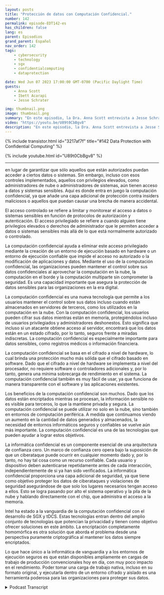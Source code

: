 ```yaml
---
layout: posts
title: "Protección de datos con Computación Confidencial."
number: 142
permalink: episode-EDT142-es
has_children: false
lang: es
parent: Episodios
grand_parent: Español
nav_order: 142
tags:
    - cybersecurity
    - technology
    - sgx
    - confidentialcomputing
    - dataprotection

date: Wed Jun 07 2023 17:00:00 GMT-0700 (Pacific Daylight Time)
guests:
    - Anna Scott
    - Ibett Acarapi
    - Jesse Schrater

img: thumbnail.png
image: thumbnail.png
summary: "En este episodio, la Dra. Anna Scott entrevista a Jesse Schrater e Ibett Acarapi sobre cómo proteger los datos utilizando computación confidencial."
video: "https://youtu.be/U89t0CbBgv8"
description: "En este episodio, la Dra. Anna Scott entrevista a Jesse Schrater e Ibett Acarapi sobre cómo proteger los datos utilizando computación confidencial."
---
```


<div>
{% include transistor.html id="3217af7f" title="#142 Data Protection with Confidential Computing" %}

{% include youtube.html id="U89t0CbBgv8" %}
</div>

---

en lugar de garantizar que sólo aquellos que están autorizados puedan acceder a ciertos datos o sistemas. Sin embargo, incluso con esos controles implementados, aquellos con privilegios elevados, como administradores de nube o administradores de sistemas, aún tienen acceso a datos y sistemas sensibles. Aquí es donde entra en juego la computación confidencial, ya que añade una capa adicional de protección contra insiders maliciosos o aquellos que puedan causar una brecha de manera accidental.

El acceso controlado se refiere a limitar y monitorear el acceso a datos o sistemas sensibles en función de protocolos de autorización y autenticación. El acceso privilegiado se refiere a cuando alguien tiene privilegios elevados o derechos de administrador que le permiten acceder a datos o sistemas sensibles más allá de lo que está normalmente autorizado o controlado.

La computación confidencial ayuda a eliminar este acceso privilegiado mediante la creación de un entorno de ejecución basado en hardware o un entorno de ejecución confiable que impide el acceso no autorizado o la modificación de aplicaciones y datos. Mediante el uso de la computación confidencial, las organizaciones pueden mantener el control sobre sus datos confidenciales al aprovechar la computación en la nube, la computación en el borde y la computación multiparte sin comprometer la seguridad. Es una capacidad importante que asegura la protección de datos sensibles para las organizaciones en la era digital.

La computación confidencial es una nueva tecnología que permite a los usuarios mantener el control sobre sus datos incluso cuando están almacenados en servidores de terceros, como los utilizados en la computación en la nube. Con la computación confidencial, los usuarios pueden cifrar sus datos mientras están en memoria, protegiéndolos incluso de usuarios privilegiados y administradores deshonestos. Esto significa que incluso si un atacante obtiene acceso al servidor, encontrará que los datos están en un estado cifrado, por lo tanto, seguros frente a miradas indiscretas. La computación confidencial es especialmente importante para datos sensibles, como registros médicos o información financiera.

La computación confidencial se basa en el cifrado a nivel de hardware, lo cual brinda una protección mucho más sólida que el cifrado basado en software. Dado que el cifrado a nivel de hardware se implementa a nivel del procesador, no requiere software o controladores adicionales y, por lo tanto, genera una mínima sobrecarga de rendimiento en el sistema. La computación confidencial también es muy fácil de usar, ya que funciona de manera transparente con el software y las aplicaciones existentes.

Los beneficios de la computación confidencial son muchos. Dado que los datos están encriptados mientras se procesan, la información sensible no es visible para terceros, lo que la mantiene privada y segura. La computación confidencial se puede utilizar no solo en la nube, sino también en entornos de computación periférica. A medida que continuamos viendo un aumento en la cantidad de datos generados y almacenados, la necesidad de entornos informáticos seguros y confiables se vuelve aún más importante. La computación confidencial es una de las tecnologías que pueden ayudar a lograr estos objetivos.

La informática confidencial es un componente esencial de una arquitectura de confianza cero. Un marco de confianza cero opera bajo la suposición de que un ciberataque puede ocurrir en cualquier momento dado y, por lo tanto, no hay tal cosa como un recurso confiable. Cada usuario y dispositivo deben autenticarse repetidamente antes de cada interacción, independientemente de si ya han sido verificados. La informática confidencial proporciona una capa adicional de seguridad, ya que tiene como objetivo proteger los datos de ciberataques y violaciones de seguridad asegurándose de que solo los lugares necesarios tengan acceso a ellos. Esto se logra pasando por alto el sistema operativo y la pila de la nube y hablando directamente con el chip, que administra el acceso a la memoria.

Intel ha estado a la vanguardia de la computación confidencial con el desarrollo de SGX y tDCS. Estas tecnologías entran dentro del amplio conjunto de tecnologías que potencian la privacidad y tienen como objetivo ofrecer soluciones en este ámbito. La encriptación completamente homomórfica es otra solución que aborda el problema desde una perspectiva puramente criptográfica al mantener los datos siempre encriptados.

Lo que hace único a la informática de vanguardia y a los entornos de ejecución seguros es que están disponibles ampliamente en cargas de trabajo de producción convencionales hoy en día, con muy poco impacto en el rendimiento. Poder tomar una carga de trabajo nativa, incluso en su formato original, y ejecutarla dentro de un entorno cifrado y aislado es una herramienta poderosa para las organizaciones para proteger sus datos.



<details>
<summary> Podcast Transcript </summary>

<p></p>

</details>
